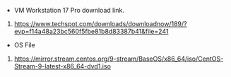 * VM Workstation 17 Pro download link.
1. https://www.techspot.com/downloads/downloadnow/189/?evp=f14a48a23bc560f5fbe81b8d83387b41&file=241


* OS File
1. https://mirror.stream.centos.org/9-stream/BaseOS/x86_64/iso/CentOS-Stream-9-latest-x86_64-dvd1.iso

